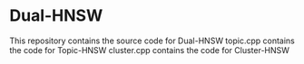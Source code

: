 # Dual-HNSW

This repository contains the source code for Dual-HNSW
topic.cpp contains the code for Topic-HNSW
cluster.cpp contains the code for Cluster-HNSW
